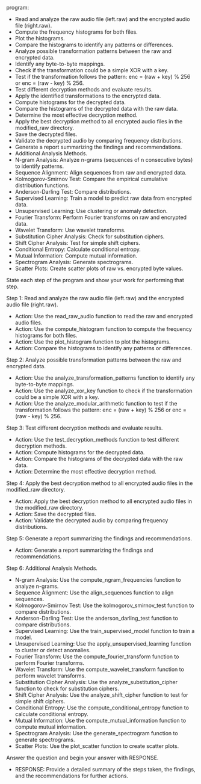 program:
- Read and analyze the raw audio file (left.raw) and the encrypted audio file (right.raw).
- Compute the frequency histograms for both files.
- Plot the histograms.
- Compare the histograms to identify any patterns or differences.
- Analyze possible transformation patterns between the raw and encrypted data.
- Identify any byte-to-byte mappings.
- Check if the transformation could be a simple XOR with a key.
- Test if the transformation follows the pattern: enc = (raw + key) % 256 or enc = (raw - key) % 256.
- Test different decryption methods and evaluate results.
- Apply the identified transformations to the encrypted data.
- Compute histograms for the decrypted data.
- Compare the histograms of the decrypted data with the raw data.
- Determine the most effective decryption method.
- Apply the best decryption method to all encrypted audio files in the modified_raw directory.
- Save the decrypted files.
- Validate the decrypted audio by comparing frequency distributions.
- Generate a report summarizing the findings and recommendations.
- Additional Analysis Methods.
- N-gram Analysis: Analyze n-grams (sequences of n consecutive bytes) to identify patterns.
- Sequence Alignment: Align sequences from raw and encrypted data.
- Kolmogorov-Smirnov Test: Compare the empirical cumulative distribution functions.
- Anderson-Darling Test: Compare distributions.
- Supervised Learning: Train a model to predict raw data from encrypted data.
- Unsupervised Learning: Use clustering or anomaly detection.
- Fourier Transform: Perform Fourier transforms on raw and encrypted data.
- Wavelet Transform: Use wavelet transforms.
- Substitution Cipher Analysis: Check for substitution ciphers.
- Shift Cipher Analysis: Test for simple shift ciphers.
- Conditional Entropy: Calculate conditional entropy.
- Mutual Information: Compute mutual information.
- Spectrogram Analysis: Generate spectrograms.
- Scatter Plots: Create scatter plots of raw vs. encrypted byte values.

State each step of the program and show your work for performing that step.

Step 1: Read and analyze the raw audio file (left.raw) and the encrypted audio file (right.raw).
- Action: Use the read_raw_audio function to read the raw and encrypted audio files.
- Action: Use the compute_histogram function to compute the frequency histograms for both files.
- Action: Use the plot_histogram function to plot the histograms.
- Action: Compare the histograms to identify any patterns or differences.

Step 2: Analyze possible transformation patterns between the raw and encrypted data.
- Action: Use the analyze_transformation_patterns function to identify any byte-to-byte mappings.
- Action: Use the analyze_xor_key function to check if the transformation could be a simple XOR with a key.
- Action: Use the analyze_modular_arithmetic function to test if the transformation follows the pattern: enc = (raw + key) % 256 or enc = (raw - key) % 256.

Step 3: Test different decryption methods and evaluate results.
- Action: Use the test_decryption_methods function to test different decryption methods.
- Action: Compute histograms for the decrypted data.
- Action: Compare the histograms of the decrypted data with the raw data.
- Action: Determine the most effective decryption method.

Step 4: Apply the best decryption method to all encrypted audio files in the modified_raw directory.
- Action: Apply the best decryption method to all encrypted audio files in the modified_raw directory.
- Action: Save the decrypted files.
- Action: Validate the decrypted audio by comparing frequency distributions.

Step 5: Generate a report summarizing the findings and recommendations.
- Action: Generate a report summarizing the findings and recommendations.

Step 6: Additional Analysis Methods.
- N-gram Analysis: Use the compute_ngram_frequencies function to analyze n-grams.
- Sequence Alignment: Use the align_sequences function to align sequences.
- Kolmogorov-Smirnov Test: Use the kolmogorov_smirnov_test function to compare distributions.
- Anderson-Darling Test: Use the anderson_darling_test function to compare distributions.
- Supervised Learning: Use the train_supervised_model function to train a model.
- Unsupervised Learning: Use the apply_unsupervised_learning function to cluster or detect anomalies.
- Fourier Transform: Use the compute_fourier_transform function to perform Fourier transforms.
- Wavelet Transform: Use the compute_wavelet_transform function to perform wavelet transforms.
- Substitution Cipher Analysis: Use the analyze_substitution_cipher function to check for substitution ciphers.
- Shift Cipher Analysis: Use the analyze_shift_cipher function to test for simple shift ciphers.
- Conditional Entropy: Use the compute_conditional_entropy function to calculate conditional entropy.
- Mutual Information: Use the compute_mutual_information function to compute mutual information.
- Spectrogram Analysis: Use the generate_spectrogram function to generate spectrograms.
- Scatter Plots: Use the plot_scatter function to create scatter plots.

Answer the question and begin your answer with RESPONSE.
- RESPONSE: Provide a detailed summary of the steps taken, the findings, and the recommendations for further actions.